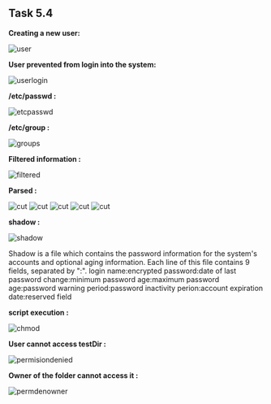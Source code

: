 ## Task 5.4

**Creating a new user:**

![user](./screens/user.png)


**User prevented from login into the system:**

![userlogin](./screens/usernologin.png)

**/etc/passwd :**

![etcpasswd](./screens/catpasswd.png)

**/etc/group :**

![groups](./screens/catgroups.png)

**Filtered information :**

![filtered](./screens/filtered.png)

**Parsed :**

![cut](./screens/cut1.png)
![cut](./screens/cut2.png)
![cut](./screens/cut3.png)
![cut](./screens/cut4.png)
![cut](./screens/cut5.png)

**shadow :**

![shadow](./screens/shadow.png)

Shadow is a file which contains the password information for the system's accounts and optional aging information. Each line of this file contains 9 fields, separated by ":".
login name:encrypted password:date of last password change:minimum password age:maximum password age:password warning period:password inactivity perion:account expiration date:reserved field

**script execution :**

![chmod](./screens/chmod.png)

**User cannot access testDir :**

![permisiondenied](./screens/permisiondenied.png)

**Owner of the folder cannot access it :**

![permdenowner](./screens/permdenowner.png)
